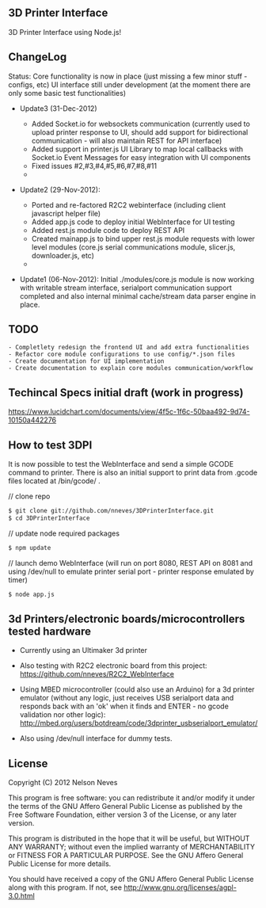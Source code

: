 3D Printer Interface
--------------------

3D Printer Interface using Node.js!

ChangeLog
---------
Status: Core functionality is now in place (just missing a few minor stuff - configs, etc)
UI interface still under development (at the moment there are only some basic test functionalities)

* Update3 (31-Dec-2012)
    - Added Socket.io for websockets communication (currently used to upload printer response to UI, should add support for bidirectional communication - will also maintain REST for API interface)
    - Added support in printer.js UI Library to map local callbacks with Socket.io Event Messages for easy integration with UI components
    - Fixed issues #2,#3,#4,#5,#6,#7,#8,#11
    -

* Update2 (29-Nov-2012): 
    - Ported and re-factored R2C2 webinterface (including client javascript helper file)
    - Added app.js code to deploy initial WebInterface for UI testing
    - Added rest.js module code to deploy REST API
    - Created mainapp.js to bind upper rest.js module requests with lower level modules (core.js serial communications module, slicer.js, downloader.js, etc)
    -

* Update1 (06-Nov-2012): 
Initial ./modules/core.js module is now working with writable stream interface, serialport communication support completed and also internal minimal cache/stream data parser engine in place.

TODO
----
    - Completlety redesign the frontend UI and add extra functionalities
    - Refactor core module configurations to use config/*.json files
    - Create documentation for UI implementation
    - Create documentation to explain core modules communication/workflow

Techincal Specs initial draft (work in progress)
-----------------------------
https://www.lucidchart.com/documents/view/4f5c-1f6c-50baa492-9d74-10150a442276

How to test 3DPI
----------------

It is now possible to test the WebInterface and send a simple GCODE command to printer. There is also an initial support to print data from .gcode files located at /bin/gcode/ .

// clone repo
```bash
$ git clone git://github.com/nneves/3DPrinterInterface.git
$ cd 3DPrinterInterface
```

// update node required packages
```bash
$ npm update
```

// launch demo WebInterface (will run on port 8080, REST API on 8081 and using /dev/null to emulate printer serial port - printer response emulated by timer)
```bash
$ node app.js
```

3d Printers/electronic boards/microcontrollers tested hardware
----------------------
* Currently using an Ultimaker 3d printer

* Also testing with R2C2 electronic board from this project: https://github.com/nneves/R2C2_WebInterface

* Using MBED microcontroller (could also use an Arduino) for a 3d printer emulator (without any logic, just receives USB serialport data and responds back with an 'ok' when it finds and ENTER - no gcode validation nor other logic):
http://mbed.org/users/botdream/code/3dprinter_usbserialport_emulator/

* Also using /dev/null interface for dummy tests.

License
----------------------
Copyright (C) 2012 Nelson Neves

This program is free software: you can redistribute it and/or modify
it under the terms of the GNU Affero General Public License as
published by the Free Software Foundation, either version 3 of the
License, or any later version.

This program is distributed in the hope that it will be useful,
but WITHOUT ANY WARRANTY; without even the implied warranty of
MERCHANTABILITY or FITNESS FOR A PARTICULAR PURPOSE.  See the
GNU Affero General Public License for more details.

You should have received a copy of the GNU Affero General Public License
along with this program.  If not, see http://www.gnu.org/licenses/agpl-3.0.html
